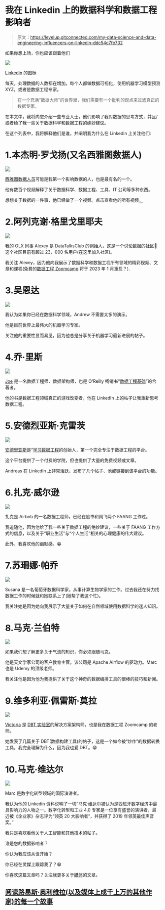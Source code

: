 # 我在 Linkedin 上的数据科学和数据工程影响者

> 原文：<https://levelup.gitconnected.com/my-data-science-and-data-engineering-influencers-on-linkedin-ddc54c7fe732>

如果你想上场，你也应该跟着他们

![](img/cdae7318cbc8012e0a1106c47ae868d3.png)

[Linkedin](https://www.linkedin.com/) 的图标

每天，处理数据的人数都在增加。每个人都做数据可视化，使用机器学习模型预测 XYZ，或者是数据工程专家。

> 在一个充满“数据大师”的世界里，我们需要有一个批判的观点来过滤真正的数据专家。

在本文中，我将向您介绍一些专业人士，他们影响了我对数据的思考方式，并且/或者给了我一些关于数据科学和数据工程的绝妙建议。

在这个列表中，我将解释他们是谁，并阐明我为什么在 LinkedIn 上关注他们:

# 1.本杰明·罗戈扬(又名西雅图数据人)

![](img/005790b386b3fd0c3be7be0fd09f9a5e.png)

[西雅图数据人员](https://www.linkedin.com/in/benjaminrogojan/)可能是我第一个影响数据的人，也是最有名的一个。

他有数百个视频解释了关于数据科学、数据工程、工具、IT 公司等多种东西。

想想关于数据的一件事，他已经做了一个视频。点击查看他的所有视频[。](https://www.youtube.com/c/SeattleDataGuy/videos)

# 2.阿列克谢·格里戈里耶夫

![](img/09e7f8dce053bdb2fe2ec68fd66ac518.png)

我的 OLX 同事 Alexey 是 DataTalksClub 的创始人，这是一个讨论数据的社区🙂这个社区目前有超过 23，000 名用户(在这里加入社区)。

我关注 Alexey，因为他向我展示了数据科学和数据工程所有领域的精彩视频、文章和课程(免费的[数据工程 Zoomcamp](https://github.com/DataTalksClub/data-engineering-zoomcamp) 将于 2023 年 1 月重启？).

# 3.吴恩达

![](img/49d000352687a6988fec74ce9f68ee61.png)

我认为如果你已经在数据科学领域，Andrew 不需要太多的演示。

他是目前世界上最伟大的机器学习专家。

关注他的重要性显而易见，因为他总是分享关于机器学习最新进展的帖子。

# 4.乔·里斯

![](img/1407d0cf1d4812a1beb923b81b1c2603.png)

[Joe](https://www.linkedin.com/in/josephreis/) 是一名数据工程师、数据架构师，也是 O'Reilly 畅销书“[数据工程基础](https://www.oreilly.com/library/view/fundamentals-of-data/9781098108298/)”的合著者。

他的书是数据工程领域真正的游戏改变者，他在 LinkedIn 上的帖子让我重新思考数据工程。

# 5.安德烈亚斯·克雷茨

![](img/d18fa8ff8f6cd672e6ada0938750fed6.png)

[安德里亚斯](https://www.linkedin.com/in/andreas-kretz/)是“[学习数据工程](https://www.linkedin.com/company/learn-data-engineering/)的创始人，第一个完全专注于数据工程的平台。

这个平台提供了一个付费的学院，但也提供了大量的免费视频或文章。

Andreas 在 LinkedIn 上非常活跃，发布了几个帖子、池或链接到该平台的功能。

# 6.扎克·威尔逊

![](img/37a188d9413e4de3e85ca15d4e4d39cb.png)

扎克是 Airbnb 的一名数据工程师，已经在脸书和网飞两个 FAANG 工作过。

我追随他，因为他给了我一些关于数据工程的绝妙建议，一些关于 FAANG 工作方式的信息，以及关于“职业生活”与“个人生活”相关的心理健康的伟大建议。

此外，我喜欢他的幽默感。😁

# 7.苏珊娜·帕乔

![](img/217c669380fd9834635f95f937d3e818.png)

Susana 是一名葡萄牙数据科学家，从事计算生物学家的工作。过去我还在努力找数据工作的时候就和她联系上了(她帮了我这个忙)。

我关注她是因为她向我展示了大量关于如何在自然领域使用数据科学的迷人知识。

# 8.马克·兰伯特

![](img/546aefbf330e057dbc355b252545a77f.png)

如果我们想了解更多关于气流的知识，你必须跟随马克。

他是天文学家公司的客户教育主管，该公司是 Apache Airflow 的驱动力。Marc 也是 Udemy 的顶级老师。

我关注他是因为他为我提供了关于这个神奇的数据编排工具的很棒的技巧和新闻。

# 9.维多利亚·佩雷斯·莫拉

![](img/512ca56d2b549935957cfe1a3f0fd808.png)

[Victoria](https://www.linkedin.com/in/victoriaperezmola/) 是 [DBT 实验室](https://www.linkedin.com/company/dbtlabs/)的解决方案架构师，也是我在数据工程 Zoomcamp 的老师。

她发表了几篇关于 DBT(数据构建工具)的帖子，这是一个如今被“炒作”的数据转换工具，我完全理解为什么，因为我也爱 DBT。😁

# 10.马克·维达尔

![](img/7f37ffee0313b6bbee07f73c372e4642.png)

Marc 是数字化转型领域的国际演讲者。

我认为他的 Linkedin 资料说明了一切“马克·维达尔被认为是西班牙数字经济中最具影响力的人物之一。数字化转型和工业 4.0 专家是一位享有盛誉的演讲者，最近被《企业家》杂志评为“领英 20 大影响者”，并获得了 2019 年领英最佳声音奖。”

我只是喜欢看他关于人工智能和其他技术的帖子。

谁是您的数据影响者？

你认为我应该从谁开始？

你已经在灵媒上跟踪我了？😁

你喜欢这篇文章吗？关注我更多关于[媒体](https://medium.com/@lgsoliveira)的文章。

## [阅读路易斯·奥利维拉(以及媒体上成千上万的其他作家)的每一个故事](https://medium.com/@lgsoliveira/membership)